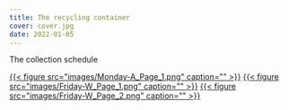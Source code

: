 ```yaml
---
title: The recycling container
cover: cover.jpg
date: 2022-01-05
---
```


The collection schedule

<!--more-->
[{{< figure src="images/Monday-A_Page_1.png" caption="" >}}](Monday-A.pdf)
[{{< figure src="images/Friday-W_Page_1.png" caption="" >}}](Friday-W.pdf)
[{{< figure src="images/Friday-W_Page_2.png" caption="" >}}](Friday-W.pdf)


